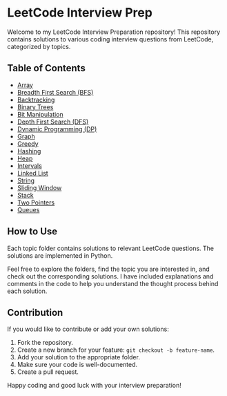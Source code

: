 # LeetCode Interview Prep

Welcome to my LeetCode Interview Preparation repository! This repository contains solutions to various coding interview questions from LeetCode, categorized by topics.

## Table of Contents

- [Array](./Arrays)
- [Breadth First Search (BFS)](./BFS)
- [Backtracking](./Backtracking)
- [Binary Trees](./Binary%20Trees)
- [Bit Manipulation](./Bit%20Manipulation)
- [Depth First Search (DFS)](./DFS)
- [Dynamic Programming (DP)](./Dynamic%20Programming)
- [Graph](./Graphs)
- [Greedy](./Greedy)
- [Hashing](./Hashing)
- [Heap](./Heap)
- [Intervals](./Intervals)
- [Linked List](./Linked%20List)
- [String](./Strings)
- [Sliding Window](./Sliding%20Window)
- [Stack](./Stack)
- [Two Pointers](./Two%20Pointers)
- [Queues](./Queues)


## How to Use

Each topic folder contains solutions to relevant LeetCode questions. The solutions are implemented in Python.

Feel free to explore the folders, find the topic you are interested in, and check out the corresponding solutions. I have included explanations and comments in the code to help you understand the thought process behind each solution.

## Contribution

If you would like to contribute or add your own solutions:

1. Fork the repository.
2. Create a new branch for your feature: `git checkout -b feature-name`.
3. Add your solution to the appropriate folder.
4. Make sure your code is well-documented.
5. Create a pull request.

Happy coding and good luck with your interview preparation!
